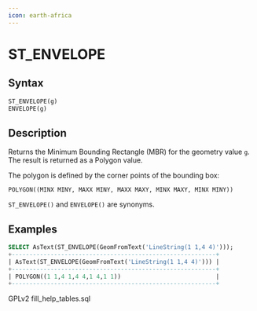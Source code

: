 ```yaml
---
icon: earth-africa
---
```


# ST\_ENVELOPE

## Syntax

```sql
ST_ENVELOPE(g)
ENVELOPE(g)
```

## Description

Returns the Minimum Bounding Rectangle (MBR) for the geometry value `g`. The result is returned as a Polygon value.

The polygon is defined by the corner points of the bounding box:

```
POLYGON((MINX MINY, MAXX MINY, MAXX MAXY, MINX MAXY, MINX MINY))
```

`ST_ENVELOPE()` and `ENVELOPE()` are synonyms.

## Examples

```sql
SELECT AsText(ST_ENVELOPE(GeomFromText('LineString(1 1,4 4)')));
+----------------------------------------------------------+
| AsText(ST_ENVELOPE(GeomFromText('LineString(1 1,4 4)'))) |
+----------------------------------------------------------+
| POLYGON((1 1,4 1,4 4,1 4,1 1))                           |
+----------------------------------------------------------+
```

GPLv2 fill\_help\_tables.sql

